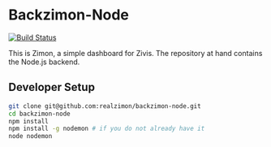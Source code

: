 # Backzimon-Node
[![Build Status][travis-badge]][travis-badge-url]

This is Zimon, a simple dashboard for Zivis. 
The repository at hand contains the Node.js backend.


## Developer Setup

```bash
git clone git@github.com:realzimon/backzimon-node.git
cd backzimon-node
npm install
npm install -g nodemon # if you do not already have it
node nodemon
```

[travis-badge]: https://travis-ci.org/realzimon/backzimon-node.svg?branch=master
[travis-badge-url]: https://travis-ci.org/realzimon/backzimon-node
